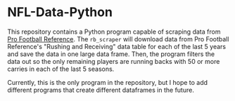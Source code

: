 # NFL-Data-Python
This repository contains a Python program capable of scraping data from [Pro Football Reference](https://www.pro-football-reference.com/). The `rb_scraper` will download data from Pro Football Reference's "Rushing and Receiving" data table for each of the last 5 years and save the data in one large data frame. Then, the program filters the data out so the only remaining players are running backs with 50 or more carries in each of the last 5 seasons.

Currently, this is the only program in the repository, but I hope to add different programs that create different dataframes in the future.
